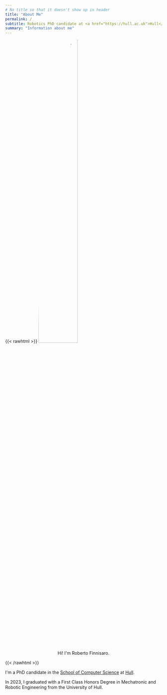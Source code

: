 ```yaml
---
# No title so that it doesn't show up in header
title: "About Me"
permalink: /
subtitle: Robotics PhD candidate at <a href="https://hull.ac.uk">Hull</a>
summary: "Information about me"
---
```


{{< rawhtml >}}
<img style="border-radius:50%;margin-left:auto;margin-right:auto;" width="50%" src="/asses/profile-pic.jpg" alt="Picture of me">
<p align="center">Hi! I'm Roberto Finnisaro.</p>
{{< /rawhtml >}}

I'm a PhD candidate in the [School of Computer Science](https://www.hull.ac.uk/faculties/departments/school-of-computer-science) at [Hull](https://hull.ac.uk).

In 2023, I graduated with a First Class Honors Degree in Mechatronic and Robotic Engineering from the University of Hull.
